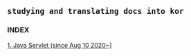 ## `studying and translating docs into kor`

### INDEX

[1. Java Servlet (since Aug 10 2020~)](./java_servlet/)
